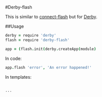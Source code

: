 #Derby-flash

This is similar to [connect-flash](https://github.com/jaredhanson/connect-flash) but for [Derby](http://derby.js). 

##Usage

```coffeescript
derby = require 'derby'
flash = require 'derby-flash'

app = (flash.init(derby.createApp(module)

```

In code:

```coffeescript
app.flash 'error', 'An error happened!'
```

In templates:

```html

...

```